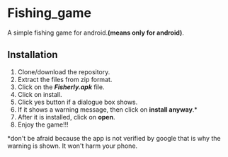 # Fishing_game
A simple fishing game for android.**(means only for android)**.

## Installation
1. Clone/download the repository.
2. Extract the files from zip format.
3. Click on the ___Fisherly.apk___ file.
4. Click on install.
5. Click yes button if a dialogue box shows.
6. If it shows a warning message, then click on **install anyway**.*
7. After it is installed, click on **open**.
8. Enjoy the game!!!

*don't be afraid because the app is not verified by google that is why the warning is shown. It won't harm your phone.
